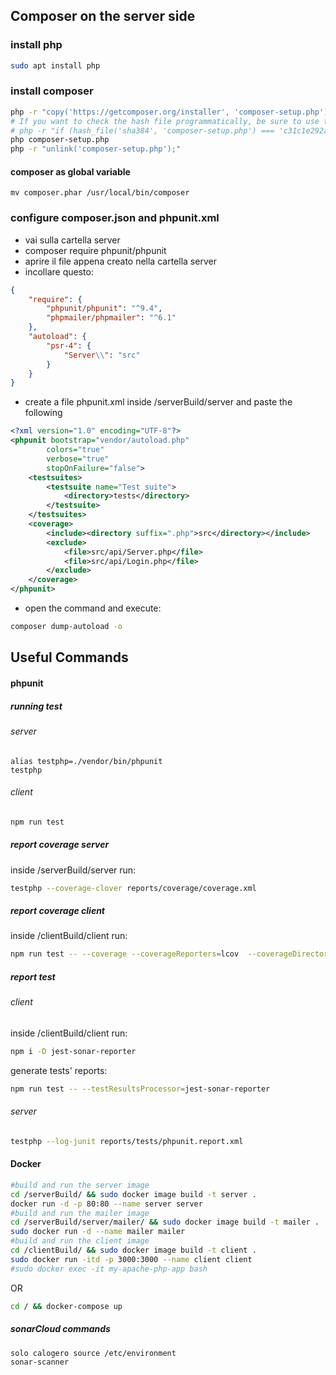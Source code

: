 ## Composer on the server side

### install php

```bash
sudo apt install php
```

### install composer

```bash
php -r "copy('https://getcomposer.org/installer', 'composer-setup.php');"
# If you want to check the hash file programmatically, be sure to use the latest on the website above
# php -r "if (hash_file('sha384', 'composer-setup.php') === 'c31c1e292ad7be5f49291169c0ac8f683499edddcfd4e42232982d0fd193004208a58ff6f353fde0012d35fdd72bc394') { echo 'Installer verified'; } else { echo 'Installer corrupt'; unlink('composer-setup.php'); } echo PHP_EOL;"
php composer-setup.php
php -r "unlink('composer-setup.php');"
```

#### composer as global variable

    mv composer.phar /usr/local/bin/composer

### configure composer.json and phpunit.xml

- vai sulla cartella server
- composer require phpunit/phpunit
- aprire il file appena creato nella cartella server
- incollare questo:

```JSON
{
    "require": {
        "phpunit/phpunit": "^9.4",
        "phpmailer/phpmailer": "^6.1"
    },
    "autoload": {
        "psr-4": {
            "Server\\": "src"
        }
    }
}
```

- create a file phpunit.xml inside /serverBuild/server and paste the following

```XML
<?xml version="1.0" encoding="UTF-8"?>
<phpunit bootstrap="vendor/autoload.php"
        colors="true"
        verbose="true"
        stopOnFailure="false">
    <testsuites>
        <testsuite name="Test suite">
            <directory>tests</directory>
        </testsuite>
    </testsuites>
    <coverage>
        <include><directory suffix=".php">src</directory></include>
        <exclude>
            <file>src/api/Server.php</file>
            <file>src/api/Login.php</file>
        </exclude>
    </coverage>
</phpunit>
```

- open the command and execute:

```bash
composer dump-autoload -o
```

## Useful Commands

#### phpunit

##### running test

###### server

    alias testphp=./vendor/bin/phpunit
    testphp

###### client

```bash
npm run test
```

##### report coverage server

inside /serverBuild/server run:

```bash
testphp --coverage-clover reports/coverage/coverage.xml
```

##### report coverage client

inside /clientBuild/client run:

```bash
npm run test -- --coverage --coverageReporters=lcov  --coverageDirectory=reports/coverage
```

##### report test

###### client

inside /clientBuild/client run:

```bash
npm i -D jest-sonar-reporter
```

generate tests' reports:

```bash
npm run test -- --testResultsProcessor=jest-sonar-reporter
```

###### server

```bash
testphp --log-junit reports/tests/phpunit.report.xml
```

#### Docker

```bash
#build and run the server image
cd /serverBuild/ && sudo docker image build -t server .
docker run -d -p 80:80 --name server server
#build and run the mailer image
cd /serverBuild/server/mailer/ && sudo docker image build -t mailer .
sudo docker run -d --name mailer mailer
#build and run the client image
cd /clientBuild/ && sudo docker image build -t client .
sudo docker run -itd -p 3000:3000 --name client client
#sudo docker exec -it my-apache-php-app bash
```

OR

```bash
cd / && docker-compose up
```

##### sonarCloud commands

```bash
solo calogero source /etc/environment
sonar-scanner
```
